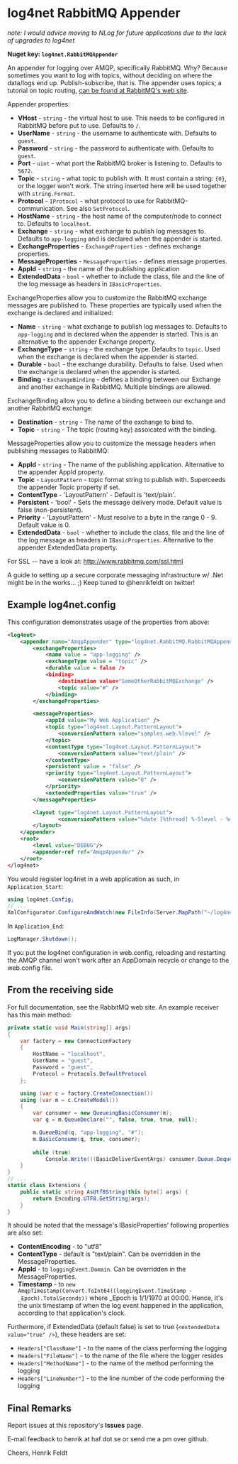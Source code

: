 # log4net RabbitMQ Appender

*note: I would advice moving to NLog for future applications due to the lack of upgrades to log4net*

**Nuget key: `log4net.RabbitMQAppender`**

An appender for logging over AMQP, specifically RabbitMQ. Why? Because sometimes you want to log with topics, without deciding on where the data/logs end up. Publish-subscribe, that is. The appender uses topics; a tutorial on topic routing, [can be found at RabbitMQ's web site](http://www.rabbitmq.com/tutorials/tutorial-five-python.html).

Appender properties:

 * **VHost** - `string` - the virtual host to use. This needs to be configured in RabbitMQ before put to use. Defaults to `/`.
 * **UserName** - `string` - the username to authenticate with. Defaults to `guest`.
 * **Password** - `string` - the password to authenticate with. Defaults to `guest`.
 * **Port** - `uint` - what port the RabbitMQ broker is listening to. Defaults to `5672`.
 * **Topic** - `string` - what topic to publish with. It must contain a string: `{0}`, or the logger won't work. The string inserted here will be used together with `string.Format`.
 * **Protocol** - `IProtocol` - what protocol to use for RabbitMQ-communication. See also `SetProtocol`.
 * **HostName** - `string` - the host name of the computer/node to connect to. Defaults to `localhost`.
 * **Exchange** - `string` - what exchange to publish log messages to. Defaults to `app-logging` and is declared when the appender is started.
 * **ExchangeProperties** - `ExchangeProperties` - defines exchange properties.
 * **MessageProperties** - `MessageProperties` - defines message properties.
 * **AppId** - `string` - the name of the publishing application
 * **ExtendedData** - `bool` - whether to include the class, file and the line of the log message as headers in `IBasicProperties`.

ExchangeProperties allow you to customize the RabbitMQ exchange messages are published to.  These properties are typically used when the exchange is 
declared and initialized:

 * **Name** - `string` - what exchange to publish log messages to. Defaults to `app-logging` and is declared when the appender is started.  This is an alternative to the appender Exchange property.
 * **ExchangeType** - `string` - the exchange type. Defaults to `topic`. Used when the exchange is declared when the appender is started.
 * **Durable** - `bool` - the exchange durability. Defaults to false. Used when the exchange is declared when the appender is started.
 * **Binding** - `ExchangeBinding` - defines a binding between our Exchange and another exchange in RabbitMQ. Multiple bindings are allowed.

ExchangeBinding allow you to define a binding between our exchange and another RabbitMQ exchange:

 * **Destination** - `string` - The name of the exchange to bind to.
 * **Topic** - `string` - The topic (routing key) assoicated with the binding.
 
MessageProperties allow you to customize the message headers when publishing messages to RabbitMQ:

 * **AppId** - `string` - The name of the publishing application. Alternative to the appender AppId property.
 * **Topic** - `LayoutPattern` - topic format string to publish with. Superceeds the appender Topic property if set.
 * **ContentType** - 'LayoutPattern' - Default is 'text/plain'.
 * **Persistent** - 'bool' - Sets the message delivery mode. Default value is false (non-persistent).
 * **Priority** - 'LayoutPattern' - Must resolve to a byte in the range 0 - 9. Default value is 0.
 * **ExtendedData** - `bool` - whether to include the class, file and the line of the log message as headers in `IBasicProperties`. Alternative to the appender ExtendedData property.

For SSL -- have a look at: http://www.rabbitmq.com/ssl.html

A guide to setting up a secure corporate messaging infrastructure w/ .Net might be in the works... ;) Keep tuned to @henrikfeldt on twitter!

## Example log4net.config

This configuration demonstrates usage of the properties from above:

```xml
<log4net>
	<appender name="AmqpAppender" type="log4net.RabbitMQ.RabbitMQAppender, log4net.RabbitMQ">
		<exchangeProperties>
			<name value = "app-logging" />
			<exchangeType value = "topic" />
			<durable value = false />
			<binding>
				<destination value="SomeOtherRabbitMQExchange" />
				<topic value="#" />
			</binding>
		</exchangeProperties>

		<messageProperties>
			<appId value="My Web Application" />
			<topic type="log4net.Layout.PatternLayout">
				<conversionPattern value="samples.web.%level" />
			</topic>
			<contentType type="log4net.Layout.PatternLayout">
				<conversionPattern value="text/plain" />
			</contentType>
			<persistent value = "false" />
			<priority type="log4net.Layout.PatternLayout">
				<conversionPattern value="0" />
			</priority>
			<extendedProperties value="true" />
		</messageProperties>

		<layout type="log4net.Layout.PatternLayout">
				<conversionPattern value="%date [%thread] %-5level - %message%newline" />
		</layout>
	</appender>
	<root>
		<level value="DEBUG"/>
		<appender-ref ref="AmqpAppender" />
	</root>
</log4net>
```

You would register log4net in a web application as such, in `Application_Start`:

```csharp
using log4net.Config;
// ...
XmlConfigurator.ConfigureAndWatch(new FileInfo(Server.MapPath("~/log4net.config")));
```

In `Application_End`:

```csharp
LogManager.Shutdown();
```

If you put the log4net configuration in web.config, reloading and restarting the AMQP channel won't work after an AppDomain recycle or change to the web.config file.

## From the receiving side

For full documentation, see the RabbitMQ web site. An example receiver has this main method:

```csharp
private static void Main(string[] args)
{
	var factory = new ConnectionFactory
	{
		HostName = "localhost",
		UserName = "guest",
		Password = "guest",
		Protocol = Protocols.DefaultProtocol
	};

	using (var c = factory.CreateConnection())
	using (var m = c.CreateModel())
	{
		var consumer = new QueueingBasicConsumer(m);
		var q = m.QueueDeclare("", false, true, true, null);

		m.QueueBind(q, "app-logging", "#");
		m.BasicConsume(q, true, consumer);
				
		while (true)
			Console.Write(((BasicDeliverEventArgs) consumer.Queue.Dequeue()).Body.AsUtf8String());
	}
}
// ...
static class Extensions {
	public static string AsUtf8String(this byte[] args) {
		return Encoding.UTF8.GetString(args);
	}
}
```

It should be noted that the message's IBasicProperties' following properties are also set:

 * **ContentEncoding** - to "utf8"
 * **ContentType** - default is "text/plain".  Can be overridden in the MessageProperties.
 * **AppId** - to `loggingEvent.Domain`. Can be overridden in the MessageProperties.
 * **Timestamp** - to `new AmqpTimestamp(Convert.ToInt64((loggingEvent.TimeStamp - _Epoch).TotalSeconds))` where _Epoch is 1/1/1970 at 00:00. Hence, it's the unix timestamp of when the log event happened in the application, according to that application's clock.

Furthermore, if ExtendedData (default false) is set to true (`<extendedData value="true" />`), these headers are set:

 * `Headers["ClassName"]` - to the name of the class performing the logging
 * `Headers["FileName"]` - to the name of the file where the logger resides
 * `Headers["MethodName"]` - to the name of the method performing the logging
 * `Headers["LineNumber"]` - to the line number of the code performing the logging
 
## Final Remarks

Report issues at this repository's **Issues** page.
 
E-mail feedback to henrik at haf dot se or send me a pm over github.

Cheers,
Henrik Feldt